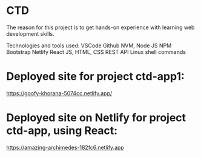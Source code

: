 # CTD
The reason for this project is to get hands-on experience with learning web development skills.

Technologies and tools used:
VSCode
Github
NVM, Node JS
NPM
Bootstrap
Netlify
React
JS, HTML, CSS
REST API 
Linux shell commands

# Deployed site for project ctd-app1:
https://goofy-khorana-5074cc.netlify.app/

# Deployed site on Netlify for project ctd-app, using React:
https://amazing-archimedes-182fc6.netlify.app
